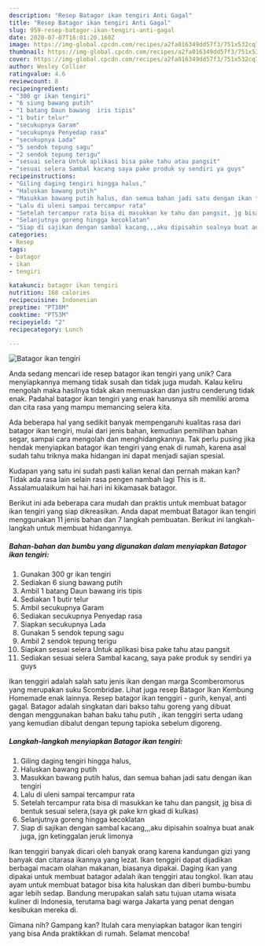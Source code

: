 ```yaml
---
description: "Resep Batagor ikan tengiri Anti Gagal"
title: "Resep Batagor ikan tengiri Anti Gagal"
slug: 959-resep-batagor-ikan-tengiri-anti-gagal
date: 2020-07-07T16:01:20.160Z
image: https://img-global.cpcdn.com/recipes/a2fa016349dd57f3/751x532cq70/batagor-ikan-tengiri-foto-resep-utama.jpg
thumbnail: https://img-global.cpcdn.com/recipes/a2fa016349dd57f3/751x532cq70/batagor-ikan-tengiri-foto-resep-utama.jpg
cover: https://img-global.cpcdn.com/recipes/a2fa016349dd57f3/751x532cq70/batagor-ikan-tengiri-foto-resep-utama.jpg
author: Wesley Collier
ratingvalue: 4.6
reviewcount: 8
recipeingredient:
- "300 gr ikan tengiri"
- "6 siung bawang putih"
- "1 batang Daun bawang  iris tipis"
- "1 butir telur"
- "secukupnya Garam"
- "secukupnya Penyedap rasa"
- "secukupnya Lada"
- "5 sendok tepung sagu"
- "2 sendok tepung terigu"
- "sesuai selera Untuk aplikasi bisa pake tahu atau pangsit"
- "sesuai selera Sambal kacang saya pake produk sy sendiri ya guys"
recipeinstructions:
- "Giling daging tengiri hingga halus,"
- "Haluskan bawang putih"
- "Masukkan bawang putih halus, dan semua bahan jadi satu dengan ikan tengiri"
- "Lalu di uleni sampai tercampur rata"
- "Setelah tercampur rata bisa di masukkan ke tahu dan pangsit, jg bisa di bentuk sesuai selera,(saya gk pake krn gkad di kulkas)"
- "Selanjutnya goreng hingga kecoklatan"
- "Siap di sajikan dengan sambal kacang,,,aku dipisahin soalnya buat anak juga, jgn ketinggalan jeruk limonya"
categories:
- Resep
tags:
- batagor
- ikan
- tengiri

katakunci: batagor ikan tengiri 
nutrition: 168 calories
recipecuisine: Indonesian
preptime: "PT38M"
cooktime: "PT53M"
recipeyield: "2"
recipecategory: Lunch

---
```



![Batagor ikan tengiri](https://img-global.cpcdn.com/recipes/a2fa016349dd57f3/751x532cq70/batagor-ikan-tengiri-foto-resep-utama.jpg)

Anda sedang mencari ide resep batagor ikan tengiri yang unik? Cara menyiapkannya memang tidak susah dan tidak juga mudah. Kalau keliru mengolah maka hasilnya tidak akan memuaskan dan justru cenderung tidak enak. Padahal batagor ikan tengiri yang enak harusnya sih memiliki aroma dan cita rasa yang mampu memancing selera kita.

Ada beberapa hal yang sedikit banyak mempengaruhi kualitas rasa dari batagor ikan tengiri, mulai dari jenis bahan, kemudian pemilihan bahan segar, sampai cara mengolah dan menghidangkannya. Tak perlu pusing jika hendak menyiapkan batagor ikan tengiri yang enak di rumah, karena asal sudah tahu triknya maka hidangan ini dapat menjadi sajian spesial.

Kudapan yang satu ini sudah pasti kalian kenal dan pernah makan kan? Tidak ada rasa lain selain rasa pengen nambah lagi This is it. Assalamualaikum hai hai.hari ini kikamasak batagor.


Berikut ini ada beberapa cara mudah dan praktis untuk membuat batagor ikan tengiri yang siap dikreasikan. Anda dapat membuat Batagor ikan tengiri menggunakan 11 jenis bahan dan 7 langkah pembuatan. Berikut ini langkah-langkah untuk membuat hidangannya.

<!--inarticleads1-->

##### Bahan-bahan dan bumbu yang digunakan dalam menyiapkan Batagor ikan tengiri:

1. Gunakan 300 gr ikan tengiri
1. Sediakan 6 siung bawang putih
1. Ambil 1 batang Daun bawang  iris tipis
1. Sediakan 1 butir telur
1. Ambil secukupnya Garam
1. Sediakan secukupnya Penyedap rasa
1. Siapkan secukupnya Lada
1. Gunakan 5 sendok tepung sagu
1. Ambil 2 sendok tepung terigu
1. Siapkan sesuai selera Untuk aplikasi bisa pake tahu atau pangsit
1. Sediakan sesuai selera Sambal kacang, saya pake produk sy sendiri ya guys


Ikan tenggiri adalah salah satu jenis ikan dengan marga Scomberomorus yang merupakan suku Scombridae. Lihat juga resep Batagor Ikan Kembung Homemade enak lainnya. Resep batagor ikan tenggiri - gurih, kenyal, anti gagal. Batagor adalah singkatan dari bakso tahu goreng yang dibuat dengan menggunakan bahan baku tahu putih , ikan tenggiri serta udang yang kemudian dibalut dengan tepung tapioka sebelum digoreng. 

<!--inarticleads2-->

##### Langkah-langkah menyiapkan Batagor ikan tengiri:

1. Giling daging tengiri hingga halus,
1. Haluskan bawang putih
1. Masukkan bawang putih halus, dan semua bahan jadi satu dengan ikan tengiri
1. Lalu di uleni sampai tercampur rata
1. Setelah tercampur rata bisa di masukkan ke tahu dan pangsit, jg bisa di bentuk sesuai selera,(saya gk pake krn gkad di kulkas)
1. Selanjutnya goreng hingga kecoklatan
1. Siap di sajikan dengan sambal kacang,,,aku dipisahin soalnya buat anak juga, jgn ketinggalan jeruk limonya


Ikan tenggiri banyak dicari oleh banyak orang karena kandungan gizi yang banyak dan citarasa ikannya yang lezat. Ikan tenggiri dapat dijadikan berbagai macam olahan makanan, biasanya dipakai. Daging ikan yang dipakai untuk membuat batagor adalah ikan tenggiri atau tongkol. Ikan atau ayam untuk membuat batagor bisa kita haluskan dan diberi bumbu-bumbu agar lebih sedap. Bandung merupakan salah satu tujuan utama wisata kuliner di Indonesia, terutama bagi warga Jakarta yang penat dengan kesibukan mereka di. 

Gimana nih? Gampang kan? Itulah cara menyiapkan batagor ikan tengiri yang bisa Anda praktikkan di rumah. Selamat mencoba!
